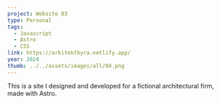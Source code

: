 ```yaml
---
project: Website 03
type: Personal
tags:
  - Javascript
  - Astro
  - CSS
link: https://arkitektbyra.netlify.app/
year: 2024
thumb: ../../assets/images/all/04.png
---
```


This is a site I designed and developed for a fictional architectural firm, made with Astro.
